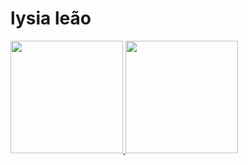 # lysia leão

<div>
  <a href="https://github.com/lysialeao">
  <img height="180em" src="https://github-readme-stats.vercel.app/api/top-langs/?username=lysialeao&layout=compact&langs_count=7&theme=dracula"/>
  <img height="180em" src="https://github-readme-stats.vercel.app/api?username=lysialeao&show_icons=true&theme=dracula&include_all_commits=true&count_private=true"/>
</div>